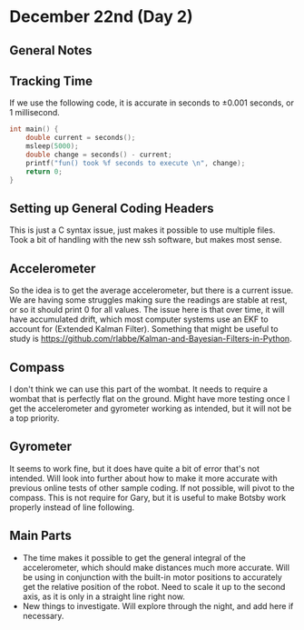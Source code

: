 # December 22nd (Day 2)

## General Notes

## Tracking Time
If we use the following code, it is accurate in seconds to $\pm0.001$ seconds, or 1 millisecond. 
```c
int main() {
    double current = seconds();
    msleep(5000);
    double change = seconds() - current;
    printf("fun() took %f seconds to execute \n", change); 
    return 0;
}
```

## Setting up General Coding Headers
This is just a C syntax issue, just makes it possible to use multiple files. Took a bit of handling with the new ssh software, but makes most sense. 

## Accelerometer
So the idea is to get the average accelerometer, but there is a current issue. We are having some struggles making sure the readings are stable at rest, or so it should print 0 for all values. The issue here is that over time, it will have accumulated drift, which most computer systems use an EKF to account for (Extended Kalman Filter). Something that might be useful to study is https://github.com/rlabbe/Kalman-and-Bayesian-Filters-in-Python. 

## Compass
I don't think we can use this part of the wombat. It needs to require a wombat that is perfectly flat on the ground. Might have more testing once I get the accelerometer and gyrometer working as intended, but it will not be a top priority. 

## Gyrometer
It seems to work fine, but it does have quite a bit of error that's not intended. Will look into further about how to make it more accurate with previous online tests of other sample coding. If not possible, will pivot to the compass. This is not require for Gary, but it is useful to make Botsby work properly instead of line following. 

## Main Parts
 - The time makes it possible to get the general integral of the accelerometer, which should make distances much more accurate. Will be using in conjunction with the built-in motor positions to accurately get the relative position of the robot. Need to scale it up to the second axis, as it is only in a straight line right now. 
 - New things to investigate. Will explore through the night, and add here if necessary. 
